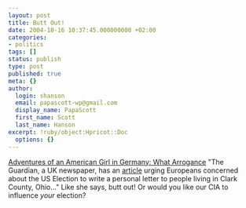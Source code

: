 ```yaml
---
layout: post
title: Butt Out!
date: 2004-10-16 10:37:45.000000000 +02:00
categories:
- politics
tags: []
status: publish
type: post
published: true
meta: {}
author:
  login: shanson
  email: papascott-wp@gmail.com
  display_name: PapaScott
  first_name: Scott
  last_name: Hanson
excerpt: !ruby/object:Hpricot::Doc
  options: {}
---
```

<p><a href="http://www.jinglelady.us/blog/archives/000749.html" title="Adventures of an American Girl in Germany: What Arrogance">Adventures of an American Girl in Germany: What Arrogance</a> "The Guardian, a UK newspaper, has an <a href="http://www.guardian.co.uk/uselections2004/story/0,13918,1326033,00.html" title="Guardian Unlimited | US elections 2004 | My fellow non-Americans ...">article</a> urging Europeans concerned about the US Election to write a personal letter to people living in Clark County, Ohio..." Like she says, butt out! Or would you like our CIA to influence <em>your</em> election?</p>

